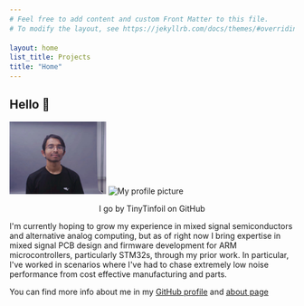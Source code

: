 ```yaml
---
# Feel free to add content and custom Front Matter to this file.
# To modify the layout, see https://jekyllrb.com/docs/themes/#overriding-theme-defaults

layout: home
list_title: Projects
title: "Home"
---
```

## Hello 👋
<img src="/assets/venkadesh_headshot.jpg" height="128px">
<img src="https://avatars.githubusercontent.com/u/55459863?v=4" alt="My profile picture">

<p align="center">
  I go by TinyTinfoil on GitHub
</p>

I'm currently hoping to grow my experience in mixed signal semiconductors and alternative analog computing, but as of right now I bring expertise in mixed signal PCB design and firmware development for ARM microcontrollers, particularly STM32s, through my prior work. In particular, I've worked in scenarios where I've had to chase extremely low noise performance from cost effective manufacturing and parts.

You can find more info about me in my [GitHub profile](https://github.com/TinyTinfoil) and [about page](about)
